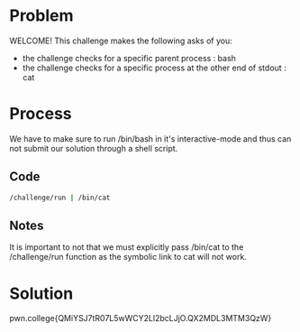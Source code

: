 # Problem
WELCOME! This challenge makes the following asks of you:
 - the challenge checks for a specific parent process : bash
 - the challenge checks for a specific process at the other end of stdout : cat

# Process
We have to make sure to run /bin/bash in it's interactive-mode and thus can not submit our solution through a shell script.

## Code
```bash
/challenge/run | /bin/cat
```

## Notes
It is important to not that we must explicitly pass /bin/cat to the /challenge/run function as the symbolic link to cat will not work.

# Solution
pwn.college{QMiYSJ7tR07L5wWCY2Ll2bcLJjO.QX2MDL3MTM3QzW}